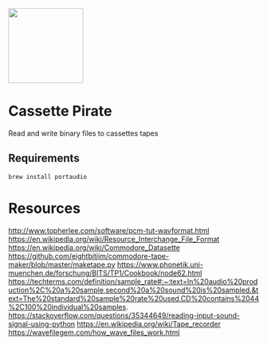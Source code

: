 <img src="https://i.imgur.com/bwaZ3hf.png" width="150px" />

# Cassette Pirate

Read and write binary files to cassettes tapes

## Requirements

```
brew install portaudio
```

# Resources

http://www.topherlee.com/software/pcm-tut-wavformat.html
https://en.wikipedia.org/wiki/Resource_Interchange_File_Format
https://en.wikipedia.org/wiki/Commodore_Datasette
https://github.com/eightbitjim/commodore-tape-maker/blob/master/maketape.py
https://www.phonetik.uni-muenchen.de/forschung/BITS/TP1/Cookbook/node62.html
https://techterms.com/definition/sample_rate#:~:text=In%20audio%20production%2C%20a%20sample,second%20a%20sound%20is%20sampled.&text=The%20standard%20sample%20rate%20used,CD%20contains%2044%2C100%20individual%20samples.
https://stackoverflow.com/questions/35344649/reading-input-sound-signal-using-python
https://en.wikipedia.org/wiki/Tape_recorder
https://wavefilegem.com/how_wave_files_work.html
